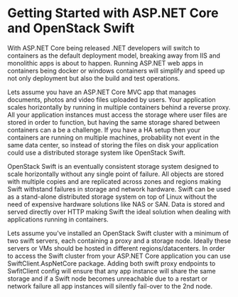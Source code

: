 # Getting Started with ASP.NET Core and OpenStack Swift

With ASP.NET Core being released .NET developers will switch to containers as the default deployment model, breaking away from IIS and monolithic apps is about to happen. 
Running ASP.NET web apps in containers being docker or windows containers will simplify and speed up not only deployment but also the build and test operations. 

Lets assume you have an ASP.NET Core MVC app that manages documents, photos and video files uploaded by users. 
Your application scales horizontally by running in multiple containers behind a reverse proxy. 
All your application instances must access the storage where user files are stored in order to function, but having the same storage shared between containers can a be a challenge.
If you have a HA setup then your containers are running on multiple machines, probability not event in the same data center, so instead of storing the files on disk your application could use a distributed storage system like OpenStack Swift.

OpenStack Swift is an eventually consistent storage system designed to scale horizontally without any single point of failure. All objects are stored with multiple copies and are replicated across zones and regions making Swift withstand failures in storage and network hardware. Swift can be used as a stand-alone distributed storage system on top of Linux without the need of expensive hardware solutions like NAS or SAN.
Data is stored and served directly over HTTP making Swift the ideal solution when dealing with applications running in containers.

Lets assume you've installed an OpenStack Swift cluster with a minimum of two swift servers, each containing a proxy and a storage node. Ideally these servers or VMs should be hosted in different regions/datacenters.
In order to access the Swift cluster from your ASP.NET Core application you can use SwiftClient.AspNetCore package. Adding both swift proxy endpoints to SwfitClient config will ensure that any app instance will share the same storage and if a Swift node becomes unreachable due to a restart or network failure all app instances will silently fail-over to the 2nd node.

